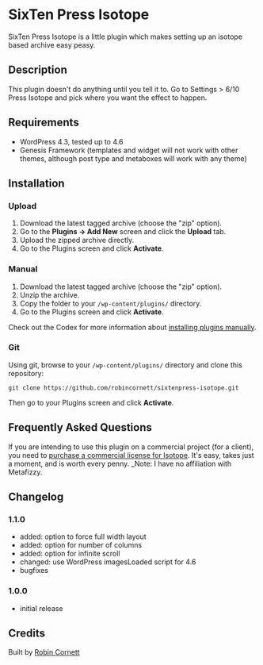 # SixTen Press Isotope

SixTen Press Isotope is a little plugin which makes setting up an isotope based archive easy peasy.

## Description

This plugin doesn't do anything until you tell it to. Go to Settings > 6/10 Press Isotope and pick where you want the effect to happen.


## Requirements
* WordPress 4.3, tested up to 4.6
* Genesis Framework (templates and widget will not work with other themes, although post type and metaboxes will work with any theme)

## Installation

### Upload

1. Download the latest tagged archive (choose the "zip" option).
2. Go to the __Plugins -> Add New__ screen and click the __Upload__ tab.
3. Upload the zipped archive directly.
4. Go to the Plugins screen and click __Activate__.

### Manual

1. Download the latest tagged archive (choose the "zip" option).
2. Unzip the archive.
3. Copy the folder to your `/wp-content/plugins/` directory.
4. Go to the Plugins screen and click __Activate__.

Check out the Codex for more information about [installing plugins manually](http://codex.wordpress.org/Managing_Plugins#Manual_Plugin_Installation).

### Git

Using git, browse to your `/wp-content/plugins/` directory and clone this repository:

`git clone https://github.com/robincornett/sixtenpress-isotope.git`

Then go to your Plugins screen and click __Activate__.

## Frequently Asked Questions

If you are intending to use this plugin on a commercial project (for a client), you need to [purchase a commercial license for Isotope](http://isotope.metafizzy.co/license.html). It's easy, takes just a moment, and is worth every penny. _Note: I have no affiliation with Metafizzy.

## Changelog

### 1.1.0
* added: option to force full width layout
* added: option for number of columns
* added: option for infinite scroll
* changed: use WordPress imagesLoaded script for 4.6
* bugfixes

### 1.0.0
* initial release

## Credits

Built by [Robin Cornett](http://robincornett.com/)
